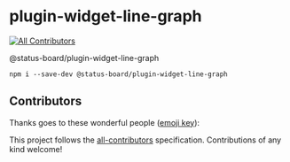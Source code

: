 # plugin-widget-line-graph
[![All Contributors](https://img.shields.io/badge/all_contributors-0-orange.svg?style=flat-square)](#contributors)

@status-board/plugin-widget-line-graph

`npm i --save-dev @status-board/plugin-widget-line-graph`

## Contributors

Thanks goes to these wonderful people ([emoji key](https://allcontributors.org/docs/en/emoji-key)):

<!-- ALL-CONTRIBUTORS-LIST:START - Do not remove or modify this section -->
<!-- prettier-ignore -->
<!-- ALL-CONTRIBUTORS-LIST:END -->

This project follows the [all-contributors](https://github.com/all-contributors/all-contributors) specification. Contributions of any kind welcome!
